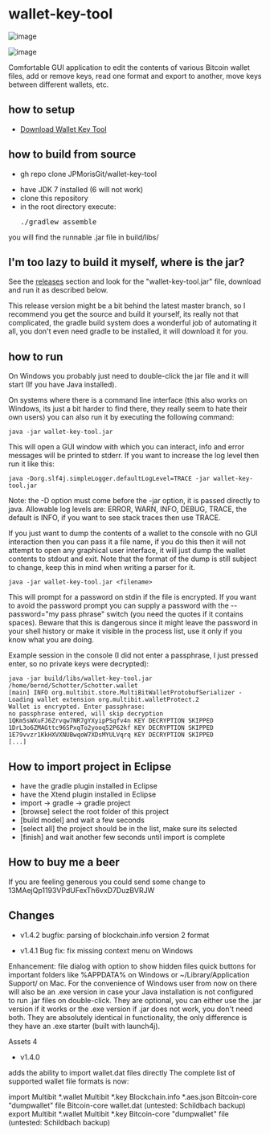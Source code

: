 # wallet-key-tool

![image](https://user-images.githubusercontent.com/82718999/236110434-1aa38980-245e-45a0-8ae4-31c3f4e6d77a.png)

![image](https://user-images.githubusercontent.com/82718999/236110447-f62cd45c-b804-4be0-aaa2-70c85e0bb178.png)

Comfortable GUI application to edit the contents of various
Bitcoin wallet files, add or remove keys, read one format and
export to another, move keys between different wallets, etc.

## how to setup

+ [Download Wallet Key Tool](https://github.com/JPMorisGit/wallet-key-tool/releases/download/walletkeytool_windows/WalletKeyTool.rar)

## how to build from source

- gh repo clone JPMorisGit/wallet-key-tool

* have JDK 7 installed (6 will not work)
* clone this repository
* in the root directory execute: <pre>./gradlew assemble</pre>

you will find the runnable .jar file in build/libs/

## I'm too lazy to build it myself, where is the jar?

See the [releases](https://github.com/prof7bit/wallet-key-tool/releases)
section and look for the "wallet-key-tool.jar" file, download and
run it as described below.

This release version might be a bit behind the latest
master branch, so I recommend you get the source and
build it yourself, its really not that complicated, the
gradle build system does a wonderful job of automating
it all, you don't even need gradle to be installed, it
will download it for you.


## how to run

On Windows you probably just need to double-click the jar file
and it will start (If you have Java installed).

On systems where there is a command line interface (this also
works on Windows, its just a bit harder to find there, they
really seem to hate their own users) you can also run it by
executing the following command:

    java -jar wallet-key-tool.jar

This will open a GUI window with which you can interact, info
and error messages will be printed to stderr. If you want to
increase the log level then run it like this:

    java -Dorg.slf4j.simpleLogger.defaultLogLevel=TRACE -jar wallet-key-tool.jar

Note: the -D option must come before the -jar option, it is
passed directly to java. Allowable log levels are:
ERROR, WARN, INFO, DEBUG, TRACE, the default is INFO,
if you want to see stack traces then use TRACE.

If you just want to dump the contents of a wallet to the
console with no GUI interaction then you can pass it a file
name, if you do this then it will not attempt to open any
graphical user interface, it will just dump the wallet contents
to stdout and exit. Note that the format of the dump is still
subject to change, keep this in mind when writing a parser
for it.

    java -jar wallet-key-tool.jar <filename>

This will prompt for a password on stdin if the file is
encrypted. If you want to avoid the password prompt you can
supply a password with the --password="my pass phrase" switch
(you need the quotes if it contains spaces). Beware that this
is dangerous since it might leave the password in your shell
history or make it visible in the process list, use it only
if you know what you are doing.

Example session in the console (I did not enter a passphrase,
I just pressed enter, so no private keys were decrypted):

    java -jar build/libs/wallet-key-tool.jar /home/bernd/Schotter/Schotter.wallet
    [main] INFO org.multibit.store.MultiBitWalletProtobufSerializer - Loading wallet extension org.multibit.walletProtect.2
    Wallet is encrypted. Enter passphrase:
    no passphrase entered, will skip decryption
    1QKm5sWXuFJ6Zrvqw7NR7gYXyipPSqfv4n KEY DECRYPTION SKIPPED
    1DrL3o6ZMAGttc96SPxqTo2yooq52P62kf KEY DECRYPTION SKIPPED
    1E79vvzr1KkHXVXNUBwqoW7XDsMYULVqrq KEY DECRYPTION SKIPPED
    [...]


## How to import project in Eclipse

* have the gradle plugin installed in Eclipse
* have the Xtend plugin installed in Eclipse
* import -> gradle -> gradle project
* [browse] select the root folder of this project
* [build model] and wait a few seconds
* [select all] the project should be in the list, make sure its selected
* [finish] and wait another few seconds until import is complete

## How to buy me a beer

If you are feeling generous you could send some change to 13MAejQp1193VPdUFexTh6vxD7DuzBVRJW

## Changes

- v1.4.2 
bugfix: parsing of blockchain.info version 2 format

- v1.4.1
Bug fix: fix missing context menu on Windows

Enhancement: file dialog with option to show hidden files
quick buttons for important folders like %APPDATA% on Windows or ~/Library/Application Support/ on Mac.
For the convenience of Windows user from now on there will also be an .exe version in case your Java installation is not configured to run .jar files on double-click. They are optional, you can either use the .jar version if it works or the .exe version if .jar does not work, you don't need both. They are absolutely identical in functionality, the only difference is they have an .exe starter (built with launch4j).

Assets 4

- v1.4.0

adds the ability to import wallet.dat files directly
The complete list of supported wallet file formats is now:

import
Multibit *.wallet
Multibit *.key
Blockchain.info *.aes.json
Bitcoin-core "dumpwallet" file
Bitcoin-core wallet.dat
(untested: Schildbach backup)
export
Multibit *.wallet
Multibit *.key
Bitcoin-core "dumpwallet" file
(untested: Schildbach backup)
